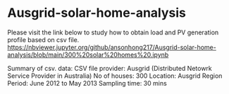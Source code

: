 # Ausgrid-solar-home-analysis
Please visit the link below to study how to obtain load and PV generation profile based on csv file. <br />
https://nbviewer.jupyter.org/github/ansonhong217/Ausgrid-solar-home-analysis/blob/main/300%20solar%20homes%20.ipynb

Summary of csv. data:
CSV file provider: Ausgrid (Distributed Netowrk Service Provider in Australia)
No of houses: 300
Location: Ausgrid Region 
Period: June 2012 to May 2013
Sampling time: 30 mins



